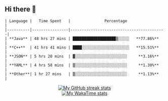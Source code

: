 ## Hi there 👋

```
| Language |   Time Spent   |               Percentage                 |
|----------|----------------|------------------------------------------|
| **Java** | 48 hrs 27 mins | ███████████████████▒░░░░░   **77.86%**   |
| **C++**  | 41 hrs 41 mins | ████░░░░░░░░░░░░░░░░░░░░░   **15.51%**   |
| **JSON** | 5 hrs 20 mins  | ▓░░░░░░░░░░░░░░░░░░░░░░░     **3.16%**   |
| **YAML** | 4 hrs 58 mins  | ▒░░░░░░░░░░░░░░░░░░░░░░░     **1.30%**   |
| **Other**| 1 hr 27 mins   | ▒░░░░░░░░░░░░░░░░░░░░░░░     **1.13%**   |
```

<!-- Streak stats (Dark mode) -->
<div align="center">
  <a href="https://github.com/Anjali210a#gh-dark-mode-only">
    <img
       src="https://github-readme-streak-stats-phi-opal.vercel.app/?user=Anjali210a&background=0d1117&currStreakNum=ffffff&sideNums=ffffff&currStreakLabel=ffffff&sideLabels=ffffff&dates=ffffff&fire=2d77dc&ring=2d77dc&locale=en&type=svg&hide_border=true&disable_animations=true"
       alt="My GitHub streak stats"
     />
  </a>
</div>

<!-- WakaTime stats (Dark mode) -->
<div align="center">
  <a href="https://github.com/Anjali210a#gh-dark-mode-only">
    <img
        src="https://github-readme-stats-steel-omega.vercel.app/api/wakatime?username=Anjali210a&layout=compact&icon_color=2d77dc&title_color=2d77dc&text_color=ffffff&bg_color=0d1117&hide_border=true&custom_title=WakaTime%20Stats%20%28Since%20Feb%2024%202024%29&disable_animations=true"
        alt="My WakaTime stats"
      />
  </a>
</div>

